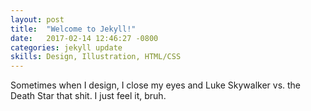 ```yaml
---
layout: post
title:  "Welcome to Jekyll!"
date:   2017-02-14 12:46:27 -0800
categories: jekyll update
skills: Design, Illustration, HTML/CSS
---
```

Sometimes when I design, I close my eyes and Luke Skywalker vs. the Death Star that shit. I just feel it, bruh.
